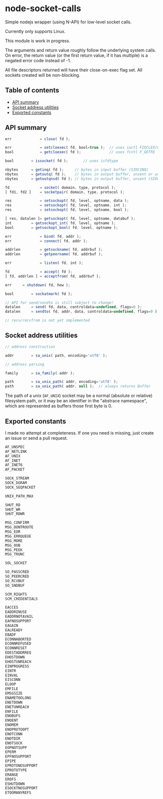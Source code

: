 # node-socket-calls
Simple nodejs wrapper (using N-API) for low-level socket calls.

Currently only supports Linux.

This module is work in progress.

The arguments and return value roughly follow the underlying system calls.
On error, the return value (or the first return value, if it has multiple) is a
negated error code instead of -1.

All file descriptors returned will have their close-on-exec flag set.  All
sockets created will be non-blocking.

## Table of contents

<!-- toc-begin -->
* [API summary](#api-summary)
* [Socket address utilities](#socket-address-utilities)
* [Exported constants](#exported-constants)
<!-- toc-end -->

## API summary

```js
err             = close( fd );

err             = setcloexec( fd, bool=true );  // uses ioctl FIOCLEX/FIONCLEX
bool            = getcloexec( fd );             // uses fcntl F_GETFD

bool		= issocket( fd );		// uses isfdtype

nbytes		= getinq( fd );		// bytes in input buffer (SIOCINQ)
nbytes		= getoutq( fd );	// bytes in output buffer, unsent or unacknowledged (SIOCOUTQ)
nbytes		= getoutqnsd( fd );	// bytes in output buffer, unsent (SIOCOUTQNSD)

fd              = socket( domain, type, protocol );    
[ fd1, fd2 ]    = socketpair( domain, type, protocol );

res             = setsockopt( fd, level, optname, data );
res             = setsockopt( fd, level, optname, int );
res             = setsockopt( fd, level, optname, bool );

[ res, datalen ]= getsockopt( fd, level, optname, databuf );
int    		= getsockopt_int( fd, level, optname );
bool   		= getsockopt_bool( fd, level, optname );

err             = bind( fd, addr );
err             = connect( fd, addr );

addrlen         = getsockname( fd, addrbuf );
addrlen         = getpeername( fd, addrbuf );

err             = listen( fd, int );

fd              = accept( fd );
[ fd, addrlen ] = acceptfrom( fd, addrbuf );

err		= shutdown( fd, how );

bool		= sockatmark( fd );

// API for send/sendto is still subject to change!
datalen		= send( fd, data, controldata=undefined, flags=0 );
datalen		= sendto( fd, addr, data, controldata=undefined, flags=0 );

// recv/recvfrom is not yet implemented
```

## Socket address utilities

```js
// address construction

addr		= sa_unix( path, encoding='utf8' );

// address parsing

family		= sa_family( addr );

path		= sa_unix_path( addr, encoding='utf8' );
path		= sa_unix_path( addr, null );  // always returns Buffer
```

The path of a unix (`AF_UNIX`) socket may be a normal (absolute or relative)
filesystem path, or it may be an identifier in the "abstrace namespace", which
are represented as buffers those first byte is 0.


## Exported constants

I made no attempt at completeness.  If one you need is missing, just create an
issue or send a pull request.

```c
AF_UNSPEC
AF_NETLINK
AF_UNIX
AF_INET
AF_INET6
AF_PACKET

SOCK_STREAM
SOCK_DGRAM
SOCK_SEQPACKET

UNIX_PATH_MAX

SHUT_RD
SHUT_WR
SHUT_RDWR

MSG_CONFIRM
MSG_DONTROUTE
MSG_EOR
MSG_ERRQUEUE
MSG_MORE
MSG_OOB
MSG_PEEK
MSG_TRUNC

SOL_SOCKET

SO_PASSCRED
SO_PEERCRED
SO_RCVBUF
SO_SNDBUF

SCM_RIGHTS
SCM_CREDENTIALS

EACCES
EADDRINUSE
EADDRNOTAVAIL
EAFNOSUPPORT
EAGAIN
EALREADY
EBADF
ECONNABORTED
ECONNREFUSED
ECONNRESET
EDESTADDRREQ
EHOSTDOWN
EHOSTUNREACH
EINPROGRESS
EINTR
EINVAL
EISCONN
ELOOP
EMFILE
EMSGSIZE
ENAMETOOLONG
ENETDOWN
ENETUNREACH
ENFILE
ENOBUFS
ENOENT
ENOMEM
ENOPROTOOPT
ENOTCONN
ENOTDIR
ENOTSOCK
EOPNOTSUPP
EPERM
EPFNOSUPPORT
EPIPE
EPROTONOSUPPORT
EPROTOTYPE
ERANGE
EROFS
ESHUTDOWN
ESOCKTNOSUPPORT
ETOOMANYREFS
```
